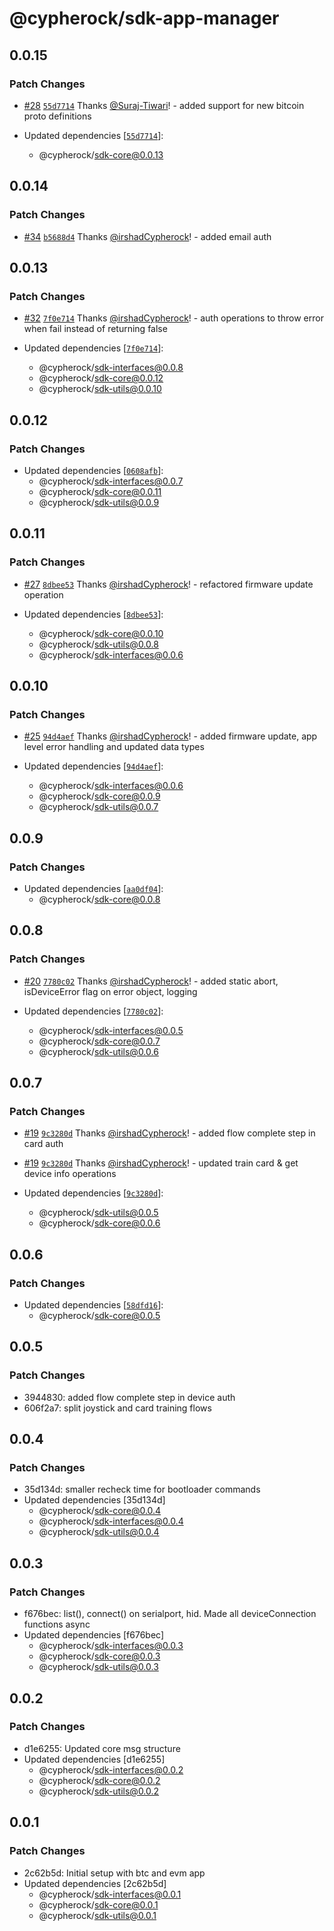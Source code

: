 # @cypherock/sdk-app-manager

## 0.0.15

### Patch Changes

- [#28](https://github.com/Cypherock/sdk/pull/28) [`55d7714`](https://github.com/Cypherock/sdk/commit/55d77144359eb4cf85491f3364f5eb9a93c155fd) Thanks [@Suraj-Tiwari](https://github.com/Suraj-Tiwari)! - added support for new bitcoin proto definitions

- Updated dependencies [[`55d7714`](https://github.com/Cypherock/sdk/commit/55d77144359eb4cf85491f3364f5eb9a93c155fd)]:
  - @cypherock/sdk-core@0.0.13

## 0.0.14

### Patch Changes

- [#34](https://github.com/Cypherock/sdk/pull/34) [`b5688d4`](https://github.com/Cypherock/sdk/commit/b5688d4cd610d03f2fa7e2548544a241a8989aec) Thanks [@irshadCypherock](https://github.com/irshadCypherock)! - added email auth

## 0.0.13

### Patch Changes

- [#32](https://github.com/Cypherock/sdk/pull/32) [`7f0e714`](https://github.com/Cypherock/sdk/commit/7f0e71410c79b96d5068d6406d1a1d8ca81d18be) Thanks [@irshadCypherock](https://github.com/irshadCypherock)! - auth operations to throw error when fail instead of returning false

- Updated dependencies [[`7f0e714`](https://github.com/Cypherock/sdk/commit/7f0e71410c79b96d5068d6406d1a1d8ca81d18be)]:
  - @cypherock/sdk-interfaces@0.0.8
  - @cypherock/sdk-core@0.0.12
  - @cypherock/sdk-utils@0.0.10

## 0.0.12

### Patch Changes

- Updated dependencies [[`0608afb`](https://github.com/Cypherock/sdk/commit/0608afbdab2446027437ba41e6cceae0504a2050)]:
  - @cypherock/sdk-interfaces@0.0.7
  - @cypherock/sdk-core@0.0.11
  - @cypherock/sdk-utils@0.0.9

## 0.0.11

### Patch Changes

- [#27](https://github.com/Cypherock/sdk/pull/27) [`8dbee53`](https://github.com/Cypherock/sdk/commit/8dbee53a232ce117f88a95a7095595f8f3b00f22) Thanks [@irshadCypherock](https://github.com/irshadCypherock)! - refactored firmware update operation

- Updated dependencies [[`8dbee53`](https://github.com/Cypherock/sdk/commit/8dbee53a232ce117f88a95a7095595f8f3b00f22)]:
  - @cypherock/sdk-core@0.0.10
  - @cypherock/sdk-utils@0.0.8
  - @cypherock/sdk-interfaces@0.0.6

## 0.0.10

### Patch Changes

- [#25](https://github.com/Cypherock/sdk/pull/25) [`94d4aef`](https://github.com/Cypherock/sdk/commit/94d4aef281617c818745e2eac4bf724bf13dead9) Thanks [@irshadCypherock](https://github.com/irshadCypherock)! - added firmware update, app level error handling and updated data types

- Updated dependencies [[`94d4aef`](https://github.com/Cypherock/sdk/commit/94d4aef281617c818745e2eac4bf724bf13dead9)]:
  - @cypherock/sdk-interfaces@0.0.6
  - @cypherock/sdk-core@0.0.9
  - @cypherock/sdk-utils@0.0.7

## 0.0.9

### Patch Changes

- Updated dependencies [[`aa0df04`](https://github.com/Cypherock/sdk/commit/aa0df04262c20484d5c745cd4ac1ab5fb6ca6b38)]:
  - @cypherock/sdk-core@0.0.8

## 0.0.8

### Patch Changes

- [#20](https://github.com/Cypherock/sdk/pull/20) [`7780c02`](https://github.com/Cypherock/sdk/commit/7780c02bb1625d5cc5f658c252b83b20ad20324f) Thanks [@irshadCypherock](https://github.com/irshadCypherock)! - added static abort, isDeviceError flag on error object, logging

- Updated dependencies [[`7780c02`](https://github.com/Cypherock/sdk/commit/7780c02bb1625d5cc5f658c252b83b20ad20324f)]:
  - @cypherock/sdk-interfaces@0.0.5
  - @cypherock/sdk-core@0.0.7
  - @cypherock/sdk-utils@0.0.6

## 0.0.7

### Patch Changes

- [#19](https://github.com/Cypherock/sdk/pull/19) [`9c3280d`](https://github.com/Cypherock/sdk/commit/9c3280ded2b7681c2ae8c478b7fe43590ab2bdaf) Thanks [@irshadCypherock](https://github.com/irshadCypherock)! - added flow complete step in card auth

- [#19](https://github.com/Cypherock/sdk/pull/19) [`9c3280d`](https://github.com/Cypherock/sdk/commit/9c3280ded2b7681c2ae8c478b7fe43590ab2bdaf) Thanks [@irshadCypherock](https://github.com/irshadCypherock)! - updated train card & get device info operations

- Updated dependencies [[`9c3280d`](https://github.com/Cypherock/sdk/commit/9c3280ded2b7681c2ae8c478b7fe43590ab2bdaf)]:
  - @cypherock/sdk-utils@0.0.5
  - @cypherock/sdk-core@0.0.6

## 0.0.6

### Patch Changes

- Updated dependencies [[`58dfd16`](https://github.com/Cypherock/sdk/commit/58dfd1600a115d60fb5a96ee8f671ba1b5be0dcf)]:
  - @cypherock/sdk-core@0.0.5

## 0.0.5

### Patch Changes

- 3944830: added flow complete step in device auth
- 606f2a7: split joystick and card training flows

## 0.0.4

### Patch Changes

- 35d134d: smaller recheck time for bootloader commands
- Updated dependencies [35d134d]
  - @cypherock/sdk-core@0.0.4
  - @cypherock/sdk-interfaces@0.0.4
  - @cypherock/sdk-utils@0.0.4

## 0.0.3

### Patch Changes

- f676bec: list(), connect() on serialport, hid. Made all deviceConnection functions async
- Updated dependencies [f676bec]
  - @cypherock/sdk-interfaces@0.0.3
  - @cypherock/sdk-core@0.0.3
  - @cypherock/sdk-utils@0.0.3

## 0.0.2

### Patch Changes

- d1e6255: Updated core msg structure
- Updated dependencies [d1e6255]
  - @cypherock/sdk-interfaces@0.0.2
  - @cypherock/sdk-core@0.0.2
  - @cypherock/sdk-utils@0.0.2

## 0.0.1

### Patch Changes

- 2c62b5d: Initial setup with btc and evm app
- Updated dependencies [2c62b5d]
  - @cypherock/sdk-interfaces@0.0.1
  - @cypherock/sdk-core@0.0.1
  - @cypherock/sdk-utils@0.0.1
